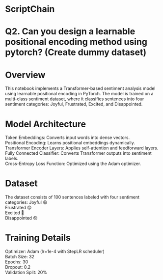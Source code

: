 # ScriptChain

# Q2. Can you design a learnable positional encoding method using pytorch? (Create dummy dataset)

# Overview
This notebook implements a Transformer-based sentiment analysis model using learnable positional encoding in PyTorch. The model is trained on a multi-class sentiment dataset, where it classifies sentences into four sentiment categories: Joyful, Frustrated, Excited, and Disappointed.

# Model Architecture
Token Embeddings: Converts input words into dense vectors. <br />
Positional Encoding: Learns positional embeddings dynamically.<br />
Transformer Encoder Layers: Applies self-attention and feedforward layers.<br />
Fully Connected Classifier: Converts Transformer outputs into sentiment labels.<br />
Cross-Entropy Loss Function: Optimized using the Adam optimizer.

# Dataset
The dataset consists of 100 sentences labeled with four sentiment categories:
Joyful 😃 <br />
Frustrated 😡 <br />
Excited 🚀 <br />
Disappointed 😞 <br />

# Training Details

Optimizer: Adam (lr=1e-4 with StepLR scheduler) <br />
Batch Size: 32 <br />
Epochs: 30 <br />
Dropout: 0.2 <br />
Validation Split: 20% <br />


